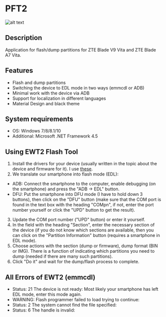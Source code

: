 # PFT2
![alt text](https://i.imgur.com/IWiuyq5.gif)
## Description
Application for flash/dump partitions for ZTE Blade V9 Vita and ZTE Blade A7 Vita.
## Features
* Flash and dump partitions
* Switching the device to EDL mode in two ways (emmcdl or ADB)
* Minimal work with the device via ADB
* Support for localization in different languages
* Material Design and black theme
## System requirements
* OS: Windows 7/8/8.1/10
* Additional: Microsoft .NET Framework 4.5
## Using EWT2 Flash Tool
1. Install the drivers for your device (usually written in the topic about the device and firmware for it). I use [these](https://mega.nz/#!p9sgQYbB!kJbQnpaPH1LYC9GcP0Ffy1ypS5aDf6xyh-DA3A-8KG0).
2. We translate our smartphone into flash mode (EDL):
* ADB: Connect the smartphone to the computer, enable debugging (on the smartphone) and press the "ADB -> EDL" button.
* DFU: Put the smartphone into DFU mode (I have to hold down 3 buttons), then click on the "DFU" button (make sure that the COM port is found in the text box with the heading "COMpn", if not, enter the port number yourself or click the "UPD" button to get the result).
3. Update the COM port number ("UPD" button) or enter it yourself.
4. In the field with the heading "Section", enter the necessary section of the device (if you do not know which sections are available, then you can click on the "Partition Information" button (requires a smartphone in EDL mode).
5. Choose actions with the section (dump or firmware), dump format (BIN or IMG). There is a function of indicating which partitions you need to dump (needed if there are many such partitions).
6. Click "Do it" and wait for the dump/flash process to complete.
## All Errors of EWT2 (emmcdl)
* Status: 21 The device is not ready:
Most likely your smartphone has left EDL mode, enter this mode again.
* WARNING: Flash programmer failed to load trying to continue:
* Status: 2 The system cannot find the file specified:
* Status: 6 The handle is invalid:
